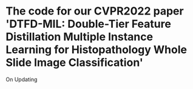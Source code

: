 # The code for our CVPR2022 paper 'DTFD-MIL: Double-Tier Feature Distillation Multiple Instance Learning for Histopathology Whole Slide Image Classification'
On Updating
